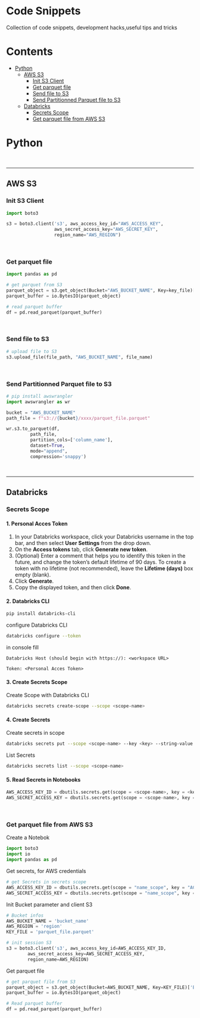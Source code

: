 # Code Snippets
Collection of code snippets, development hacks,useful tips and tricks

# Contents

* [Python](#python)
	* [AWS S3](#aws-s3)
		* [Init S3 Client](#init-s3-client)
		* [Get parquet file](#get-parquet-file)
		* [Send file to S3 ](#send-file-to-s3 )
		* [Send Partitionned Parquet file to S3](#send-partitionned-parquet-file-to-s3)
	* [Databricks](#databricks)
		* [Secrets Scope](#secrets-scope)
		* [Get parquet file from AWS S3](#get-parquet-file-from-aws-s3)


# Python 
&nbsp;


***
## AWS S3 
### Init S3 Client 
```python 
import boto3

s3 = boto3.client('s3', aws_access_key_id="AWS_ACCESS_KEY",
				  aws_secret_access_key="AWS_SECRET_KEY",
				  region_name="AWS_REGION")
```
&nbsp;

### Get parquet file 
```python
import pandas as pd

# get parquet from S3
parquet_object = s3.get_object(Bucket="AWS_BUCKET_NAME", Key=key_file)['Body'].read()
parquet_buffer = io.BytesIO(parquet_object)

# read parquet buffer
df = pd.read_parquet(parquet_buffer)
```
&nbsp;

### Send file to S3 
```python
# upload file to S3
s3.upload_file(file_path, "AWS_BUCKET_NAME", file_name)
```
&nbsp;

### Send Partitionned Parquet file to S3 
```python
# pip install awswrangler
import awswrangler as wr

bucket = "AWS_BUCKET_NAME"
path_file = f"s3://{bucket}/xxxx/parquet_file.parquet"

wr.s3.to_parquet(df,
		 path_file,
		 partition_cols=['column_name'], 
		 dataset=True,
		 mode="append", 
		 compression='snappy')
```
&nbsp;
&nbsp;


***
## Databricks
### Secrets Scope

#### 1. Personal Acces Token 
1. In your Databricks workspace, click your Databricks username in the top bar, and then select **User Settings** from the drop down.
2.  On the **Access tokens** tab, click **Generate new token**.
3.  (Optional) Enter a comment that helps you to identify this token in the future, and change the token’s default lifetime of 90 days. To create a token with no lifetime (not recommended), leave the **Lifetime (days)** box empty (blank).
4.  Click **Generate**.    
5.  Copy the displayed token, and then click **Done**.
&nbsp;

#### 2. Databricks CLI 
```bash 
pip install databricks-cli
```

configure Databricks CLI 
```bash 
databricks configure --token
```

in console fill
```console 
Databricks Host (should begin with https://): <workspace URL>

Token: <Personal Acces Token>
```

#### 3. Create Secrets Scope
Create Scope with Databricks CLI 
```bash 
databricks secrets create-scope --scope <scope-name>
```

#### 4. Create Secrets 
Create secrets in scope 
```bash 
databricks secrets put --scope <scope-name> --key <key> --string-value <value> 
```

List Secrets 
```bash 
databricks secrets list --scope <scope-name>
```

#### 5. Read Secrets in Notebooks 
```python 
AWS_ACCESS_KEY_ID = dbutils.secrets.get(scope = <scope-name>, key = <key>)
AWS_SECRET_ACCESS_KEY = dbutils.secrets.get(scope = <scope-name>, key = <key>)
```
&nbsp;


### Get parquet file from AWS S3 
Create a Notebok 

```python 
import boto3
import io
import pandas as pd
```

Get secrets, for AWS credentials
```python 
# get Secrets in secrets scope
AWS_ACCESS_KEY_ID = dbutils.secrets.get(scope = "name_scope", key = "ACCESS_KEY_ID")
AWS_SECRET_ACCESS_KEY = dbutils.secrets.get(scope = "name_scope", key = "SECRET_KEY")
```

Init Bucket parameter and client S3 
```python
# Bucket infos 
AWS_BUCKET_NAME = 'bucket_name'
AWS_REGION = 'region'
KEY_FILE = 'parquet_file.parquet'

# init session S3 
s3 = boto3.client('s3', aws_access_key_id=AWS_ACCESS_KEY_ID,
		aws_secret_access_key=AWS_SECRET_ACCESS_KEY,
		region_name=AWS_REGION)
```

Get parquet file 
```python
# get parquet file from S3
parquet_object = s3.get_object(Bucket=AWS_BUCKET_NAME, Key=KEY_FILE)['Body'].read()
parquet_buffer = io.BytesIO(parquet_object)

# Read parquet buffer 
df = pd.read_parquet(parquet_buffer)
```


